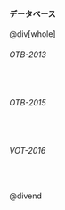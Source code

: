 #### データベース

@div[whole]

<h6>OTB-2013</h6>
<br>
<h6>OTB-2015</h6>
<br>
<h6>VOT-2016</h6>
<br>

@divend